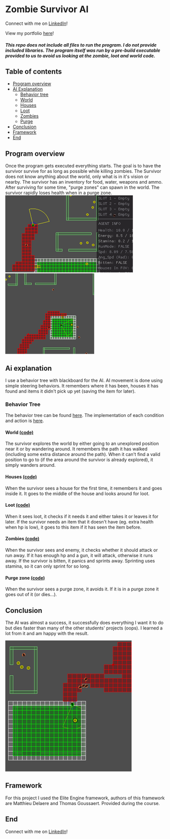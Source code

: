 # Zombie Survivor AI
Connect with me on [LinkedIn](https://www.linkedin.com/in/wouterservaes-dae/)! 

View my portfolio [here](https://wouterservaes.myportfolio.com/)!

##### This repo does not include all files to run the program. I do not provide included libraries. The program itself was run by a pre-build executable provided to us to avoid us looking at the zombie, loot and world code.

## Table of contents
- [Program overview](#overview)
- [AI Explanation](#explanation)
    - [Behavior tree](#bt)
    - [World](#world)
    - [Houses](#houses)
    - [Loot](#loot)
    - [Zombies](#zombies)
    - [Purge](#purge)
- [Conclusion](#conclusion)
- [Framework](#framework)
- [End](#end)
## Program overview <a name ="overview"></a>
Once the program gets executed everything starts. The goal is to have the survivor survive for as long as possible while killing zombies. The Survivor does not know anything about the world, only what is in it's vision or nearby. The survivor has an inventory for food, water, weapons and ammo. After surviving for some time, "purge zones" can spawn in the world. The survivor rapidly loses health when in a purge zone. ![Screenshot of application](https://github.com/WouterServaes/ZombieSurvivorAi/blob/master/Images/Zombie_Img03.png) ![Gif of application](https://github.com/WouterServaes/ZombieSurvivorAi/blob/master/Images/Zombie_Img02.gif) 
## Ai explanation <a name ="explanation"></a>
I use a behavior tree with blackboard for the AI. AI movement is done using simple steering behaviors. It remembers where it has been, houses it has found and items it didn't pick up yet (saving the item for later).
### Behavior Tree <a name ="bt"></a>
The behavior tree can be found [here](https://github.com/WouterServaes/ZombieSurvivorAi/blob/master/project/BehaviorTrees.cpp). The implementation of each condition and action is [here](https://github.com/WouterServaes/ZombieSurvivorAi/blob/master/project/Behaviors.h).

#### World <a name ="world"></a> [(code)](https://github.com/WouterServaes/ZombieSurvivorAi/blob/117cab0dd50c59b66bff94848abbdd42f5a35de9/project/BehaviorTrees.cpp#L105) 

The survivor explores the world by either going to an unexplored position near it or by wandering around. It remembers the path it has walked (including some extra distance around the path). When it can't find a valid position to go to (if the area around the survivor is already explored), it simply wanders around.

#### Houses <a name ="houses"></a> [(code)](https://github.com/WouterServaes/ZombieSurvivorAi/blob/117cab0dd50c59b66bff94848abbdd42f5a35de9/project/BehaviorTrees.cpp#L74)

When the survivor sees a house for the first time, it remembers it and goes inside it. It goes to the middle of the house and looks around for loot. 

#### Loot <a name ="loot"></a> [(code)](https://github.com/WouterServaes/ZombieSurvivorAi/blob/117cab0dd50c59b66bff94848abbdd42f5a35de9/project/BehaviorTrees.cpp#L47)

When it sees loot, it checks if it needs it and either takes it or leaves it for later. If the survivor needs an item that it doesn't have (eg. extra health when hp is low), it goes to this item if it has seen the item before.

#### Zombies <a name ="zombies"></a> [(code)](https://github.com/WouterServaes/ZombieSurvivorAi/blob/117cab0dd50c59b66bff94848abbdd42f5a35de9/project/BehaviorTrees.cpp#L22)

When the survivor sees and enemy, it checks whether it should attack or run away. If it has enough hp and a gun, it will attack, otherwise it runs away. If the survivor is bitten, it panics and sprints away. Sprinting uses stamina, so it can only sprint for so long.

#### Purge zone <a name ="purge"></a> [(code)](https://github.com/WouterServaes/ZombieSurvivorAi/blob/117cab0dd50c59b66bff94848abbdd42f5a35de9/project/BehaviorTrees.cpp#L42)
When the survivor sees a purge zone, it avoids it. If it is in a purge zone it goes out of it (or dies...).

## Conclusion <a name ="conclusion"></a>
The AI was almost a success, it successfully does everything I want it to do but dies faster than many of the other students' projects (oops). I learned a lot from it and am happy with the result.

![Gif of application](https://github.com/WouterServaes/ZombieSurvivorAi/blob/master/Images/Zombie_Img01.gif) 

## Framework <a name ="framework"></a>
For this project I used the Elite Engine framework, authors of this framework are Matthieu Delaere and Thomas Goussaert. Provided during the course.


## End <a name ="end"></a>
Connect with me on [LinkedIn](https://www.linkedin.com/in/wouterservaes-dae/)!  